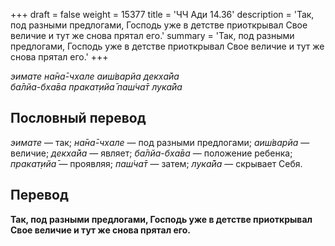 +++
draft = false
weight = 15377
title = 'ЧЧ Ади 14.36'
description = 'Так, под разными предлогами, Господь уже в детстве приоткрывал Свое величие и тут же снова прятал его.'
summary = 'Так, под разными предлогами, Господь уже в детстве приоткрывал Свое величие и тут же снова прятал его.'
+++

_эимате на̄на̄-чхале аиш́варйа декха̄йа  
ба̄лйа-бха̄ва пракат̣ийа̄ паш́ча̄т лука̄йа_

## Пословный перевод

_эимате_ — так; _на̄на̄_\-_чхале_ — под разными предлогами; _аиш́варйа_ — величие; _декха̄йа_ — являет; _ба̄лйа_\-_бха̄ва_ — положение ребенка; _пракат̣ийа̄_ — проявляя; _паш́ча̄т_ — затем; _лука̄йа_ — скрывает Себя.

## Перевод

**Так, под разными предлогами, Господь уже в детстве приоткрывал Свое величие и тут же снова прятал его.**

